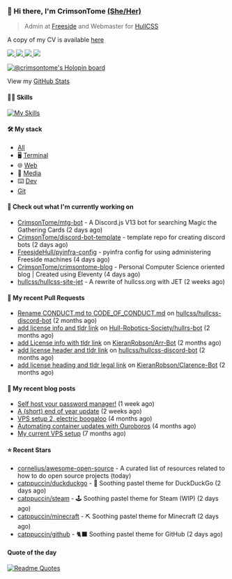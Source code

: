 ### 👋 Hi there, I'm CrimsonTome [(She/Her)](http://pronoun.is/she)

> Admin at [Freeside](https://freeside.co.uk) and Webmaster for [HullCSS](https://hullcss.org)  

A copy of my CV is available [here](https://crimsontome.com/img/cv-10-22.pdf)

<p>
<a href="https://discord.com/users/449573875743981569"><img src="https://img.shields.io/badge/Discord-5865F2?style=for-the-badge&logo=discord&logoColor=white">
<a href="https://crimsontome.com"><img src="https://custom-icon-badges.demolab.com/badge/Website-4c4c51?style=for-the-badge&logo=link&logoColor=white">
<a href="mailto:crimsontome427@protonmail.com"><img src="https://img.shields.io/badge/ProtonMail-8B89CC?style=for-the-badge&logo=protonmail&logoColor=white">
<a href="https://www.linkedin.com/in/matt-clark-aa776b1b4/"><img src="https://img.shields.io/badge/LinkedIn-0077B5?style=for-the-badge&logo=linkedin&logoColor=white">
</p>

[![@crimsontome's Holopin board](https://holopin.me/crimsontome)](https://holopin.io/@crimsontome)

View my [GitHub Stats](/pages/stats.md)

#### 🤹🏻 Skills

[![My Skills](https://skillicons.dev/icons?i=git,docker,vim,bash,cs,html,css,github,githubactions,linux,py,md,vscode,raspberrypi,latex&perline=5)](https://skillicons.dev)

#### 🛠 My stack

- [All](https://github.com/stars/CrimsonTome/lists/my-stack)
- 🖥️ [Terminal](https://github.com/stars/CrimsonTome/lists/terminal)
- 🌐 [Web](https://github.com/stars/CrimsonTome/lists/web)
- 📔 [Media](https://github.com/stars/CrimsonTome/lists/media)
- ⌨️ [Dev](https://github.com/stars/CrimsonTome/lists/dev)
- [Git](https://github.com/stars/CrimsonTome/lists/git)
  
#### 👷 Check out what I'm currently working on

- [CrimsonTome/mtg-bot](https://github.com/CrimsonTome/mtg-bot) - A Discord.js V13 bot for searching Magic the Gathering Cards (2 days ago)
- [CrimsonTome/discord-bot-template](https://github.com/CrimsonTome/discord-bot-template) - template repo for creating discord bots (2 days ago)
- [FreesideHull/pyinfra-config](https://github.com/FreesideHull/pyinfra-config) - pyinfra config for using administering Freeside machines (4 days ago)
- [CrimsonTome/crimsontome-blog](https://github.com/CrimsonTome/crimsontome-blog) - Personal Computer Science oriented blog | Created using Eleventy (4 days ago)
- [hullcss/hullcss-site-jet](https://github.com/hullcss/hullcss-site-jet) - A rewrite of hullcss.org with JET (2 weeks ago)


#### 🔨 My recent Pull Requests

- [Rename CONDUCT.md to CODE_OF_CONDUCT.md](https://github.com/hullcss/hullcss-discord-bot/pull/26) on [hullcss/hullcss-discord-bot](https://github.com/hullcss/hullcss-discord-bot) (2 months ago)
- [add license info and tldr link](https://github.com/Hull-Robotics-Society/hullrs-bot/pull/7) on [Hull-Robotics-Society/hullrs-bot](https://github.com/Hull-Robotics-Society/hullrs-bot) (2 months ago)
- [add License info with tldr link](https://github.com/KieranRobson/Arr-Bot/pull/10) on [KieranRobson/Arr-Bot](https://github.com/KieranRobson/Arr-Bot) (2 months ago)
- [add license header and tldr link](https://github.com/hullcss/hullcss-discord-bot/pull/19) on [hullcss/hullcss-discord-bot](https://github.com/hullcss/hullcss-discord-bot) (2 months ago)
- [add license heading and tldr legal link](https://github.com/KieranRobson/Clarence-Bot/pull/28) on [KieranRobson/Clarence-Bot](https://github.com/KieranRobson/Clarence-Bot) (2 months ago)

#### 📜 My recent blog posts

- [Self host your password manager!](https://crimsontome.com/posts/password-managers/) (1 week ago)
- [A (short) end of year update](https://crimsontome.com/posts/a-quick-update/) (2 weeks ago)
- [VPS setup 2, electric boogaloo](https://crimsontome.com/posts/VPS-setup-2-electric-boogaloo/) (4 months ago)
- [Automating container updates with Ouroboros](https://crimsontome.com/posts/automating-container-updates-with-ouroboros/) (4 months ago)
- [My current VPS setup](https://crimsontome.com/posts/my-current-vps-setup/) (7 months ago)


#### ⭐ Recent Stars

- [cornelius/awesome-open-source](https://github.com/cornelius/awesome-open-source) - A curated list of resources related to how to do open source projects (today)
- [catppuccin/duckduckgo](https://github.com/catppuccin/duckduckgo) - 🦆 Soothing pastel theme for DuckDuckGo (2 days ago)
- [catppuccin/steam](https://github.com/catppuccin/steam) - 🕹️ Soothing pastel theme for Steam (WIP) (2 days ago)
- [catppuccin/minecraft](https://github.com/catppuccin/minecraft) - ⛏️ Soothing pastel theme for Minecraft (2 days ago)
- [catppuccin/github](https://github.com/catppuccin/github) - 🐈‍⬛ Soothing pastel theme for GitHub (2 days ago)

#### Quote of the day

[![Readme Quotes](https://quotes-github-readme.vercel.app/api?type=horizontal&theme=dark)](https://github.com/piyushsuthar/github-readme-quotes)
<br>
